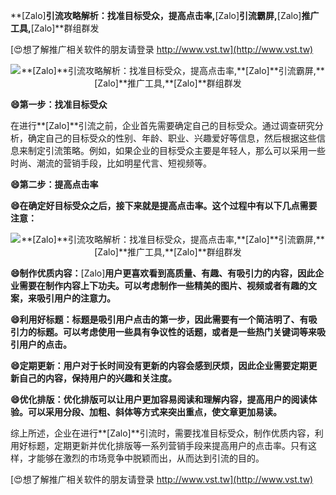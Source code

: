 **[Zalo]**引流攻略解析：找准目标受众，提高点击率,**[Zalo]**引流霸屏,**[Zalo]**推广工具,**[Zalo]**群组群发

[😍想了解推广相关软件的朋友请登录 http://www.vst.tw](http://www.vst.tw)

 <center><img src="https://vst.tw/MP4/tuiguang/png/7.png" alt="**[Zalo]**引流攻略解析：找准目标受众，提高点击率,**[Zalo]**引流霸屏,**[Zalo]**推广工具,**[Zalo]**群组群发"></center>

**😄第一步：找准目标受众**

在进行**[Zalo]**引流之前，企业首先需要确定自己的目标受众。通过调查研究分析，确定自己的目标受众的性别、年龄、职业、兴趣爱好等信息，然后根据这些信息来制定引流策略。例如，如果企业的目标受众主要是年轻人，那么可以采用一些时尚、潮流的营销手段，比如明星代言、短视频等。

**😄第二步：提高点击率**

**😄在确定好目标受众之后，接下来就是提高点击率。这个过程中有以下几点需要注意：**

 <center><img src="https://vst.tw/MP4/tuiguang/png/1.png" alt="**[Zalo]**引流攻略解析：找准目标受众，提高点击率,**[Zalo]**引流霸屏,**[Zalo]**推广工具,**[Zalo]**群组群发"></center>

**😄制作优质内容：**[Zalo]**用户更喜欢看到高质量、有趣、有吸引力的内容，因此企业需要在制作内容上下功夫。可以考虑制作一些精美的图片、视频或者有趣的文案，来吸引用户的注意力。**

**😄利用好标题：标题是吸引用户点击的第一步，因此需要有一个简洁明了、有吸引力的标题。可以考虑使用一些具有争议性的话题，或者是一些热门关键词等来吸引用户的点击。**

**😄定期更新：用户对于长时间没有更新的内容会感到厌烦，因此企业需要定期更新自己的内容，保持用户的兴趣和关注度。**

**😄优化排版：优化排版可以让用户更加容易阅读和理解内容，提高用户的阅读体验。可以采用分段、加粗、斜体等方式来突出重点，使文章更加易读。**

综上所述，企业在进行**[Zalo]**引流时，需要找准目标受众，制作优质内容，利用好标题，定期更新并优化排版等一系列营销手段来提高用户的点击率。只有这样，才能够在激烈的市场竞争中脱颖而出，从而达到引流的目的。

[😍想了解推广相关软件的朋友请登录 http://www.vst.tw](http://www.vst.tw)




